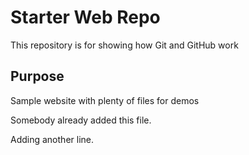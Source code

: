 # Starter Web Repo

This repository is for showing how Git and GitHub work

## Purpose

Sample website with plenty of files for demos

Somebody already added this file.

Adding another line.